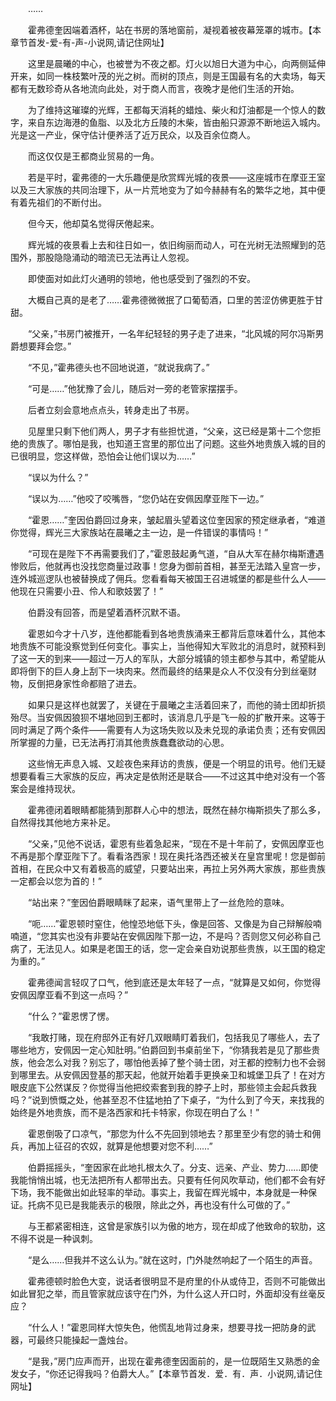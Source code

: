 　　……

　　霍弗德奎因端着酒杯，站在书房的落地窗前，凝视着被夜幕笼罩的城市。【本章节首发-爱-有-声-小说网,请记住网址】

　　这里是晨曦的中心，也被誉为不夜之都。灯火以旭日大道为中心，向两侧延伸开来，如同一株枝繁叶茂的光之树。而树的顶点，则是王国最有名的大卖场，每天都有无数珍奇从各地流向此处，对于商人而言，夜晚才是他们生活的开始。

　　为了维持这璀璨的光辉，王都每天消耗的蜡烛、柴火和灯油都是一个惊人的数字，来自东边海港的鱼脂、以及北方丘陵的木柴，皆由船只源源不断地运入城内。光是这一产业，保守估计便养活了近万民众，以及百余位商人。

　　而这仅仅是王都商业贸易的一角。

　　若是平时，霍弗德的一大乐趣便是欣赏辉光城的夜景——这座城市在摩亚王室以及三大家族的共同治理下，从一片荒地变为了如今赫赫有名的繁华之地，其中便有着先祖们的不断付出。

　　但今天，他却莫名觉得厌倦起来。

　　辉光城的夜景看上去和往日如一，依旧绚丽而动人，可在光树无法照耀到的范围外，那股隐隐涌动的暗流已无法再让人忽视。

　　即使面对如此灯火通明的领地，他也感受到了强烈的不安。

　　大概自己真的是老了……霍弗德微微抿了口葡萄酒，口里的苦涩仿佛更胜于甘甜。

　　“父亲，”书房门被推开，一名年纪轻轻的男子走了进来，“北风城的阿尔冯斯男爵想要拜会您。”

　　“不见，”霍弗德头也不回地说道，“就说我病了。”

　　“可是……”他犹豫了会儿，随后对一旁的老管家摆摆手。

　　后者立刻会意地点点头，转身走出了书房。

　　见屋里只剩下他们两人，男子才有些担忧道，“父亲，这已经是第十二个您拒绝的贵族了。哪怕是我，也知道王宫里的那位出了问题。这些外地贵族入城的目的已很明显，您这样做，恐怕会让他们误以为……”

　　“误以为什么？”

　　“误以为……”他咬了咬嘴唇，“您仍站在安佩因摩亚陛下一边。”

　　“霍恩……”奎因伯爵回过身来，皱起眉头望着这位奎因家的预定继承者，“难道你觉得，辉光三大家族站在晨曦之主一边，是一件错误的事情吗！”

　　“可现在是陛下不再需要我们了，”霍恩鼓起勇气道，“自从大军在赫尔梅斯遭遇惨败后，他就再也没找您商量过政事！您身为御前首相，甚至无法踏入皇宫一步，连外城巡逻队也被替换成了佣兵。您看看每天被国王召进城堡的都是些什么人——他现在只需要小丑、伶人和歌妓罢了！”

　　伯爵没有回答，而是望着酒杯沉默不语。

　　霍恩如今才十八岁，连他都能看到各地贵族涌来王都背后意味着什么，其他本地贵族不可能没察觉到任何变化。事实上，当他得知大军败北的消息时，就预料到了这一天的到来——超过一万人的军队，大部分城镇的领主都参与其中，希望能从即将倒下的巨人身上刮下一块肉来。然而最终的结果是众人不仅没有分到丝毫财物，反倒把身家性命都赔了进去。

　　如果只是这样也就罢了，关键在于晨曦之主活着回来了，而他的骑士团却折损殆尽。当安佩因狼狈不堪地回到王都时，该消息几乎是飞一般的扩散开来。这等于同时满足了两个条件——需要有人为这场失败以及未兑现的承诺负责；还有安佩因所掌握的力量，已无法再打消其他贵族蠢蠢欲动的心思。

　　这些悄无声息入城、又趁夜色来拜访的贵族，便是一个明显的讯号。他们无疑想要看看三大家族的反应，再决定是依附还是联合——不过这其中绝对没有一个答案会是维持现状。

　　霍弗德闭着眼睛都能猜到那群人心中的想法，既然在赫尔梅斯损失了那么多，自然得找其他地方来补足。

　　“父亲，”见他不说话，霍恩有些着急起来，“现在不是十年前了，安佩因摩亚也不再是那个摩亚陛下了。看看洛西家！现在奥托洛西还被关在皇宫里呢！您是御前首相，在民众中又有着极高的威望，只要站出来，再拉上另外两大家族，那些贵族一定都会以您为首的！”

　　“站出来？”奎因伯爵眼睛眯了起来，语气里带上了一丝危险的意味。

　　“呃……”霍恩顿时窒住，他惶恐地低下头，像是回答、又像是为自己辩解般喃喃道，“您其实也没有非要站在安佩因陛下那一边，不是吗？否则您又何必称自己病了，无法见人。如果是老国王的话，您一定会亲自劝说那些贵族，以王国的稳定为重的。”

　　霍弗德闻言轻叹了口气，他到底还是太年轻了一点，“就算是又如何，你觉得安佩因摩亚看不到这一点吗？”

　　“什么？”霍恩愣了愣。

　　“我敢打赌，现在府邸外正有好几双眼睛盯着我们，包括我见了哪些人，去了哪些地方，安佩因一定心知肚明。”伯爵回到书桌前坐下，“你猜我若是见了那些贵族，他会怎么对我？别忘了，哪怕他丢掉了整个骑士团，对王都的控制力也不会弱到哪里去。从安佩因登基的那天起，他就开始着手更换亲卫和城堡卫兵了！在对方眼皮底下公然谋反？你觉得当他把绞索套到我的脖子上时，那些领主会起兵救我吗？”说到愤慨之处，他甚至忍不住猛地拍了下桌子，“为什么到了今天，来找我的始终是外地贵族，而不是洛西家和托卡特家，你现在明白了么！”

　　霍恩倒吸了口凉气，“那您为什么不先回到领地去？那里至少有您的骑士和佣兵，再加上征召的农奴，就算是他想要对您不利……”

　　伯爵摇摇头，“奎因家在此地扎根太久了。分支、远亲、产业、势力……即使我能悄悄出城，也无法把所有人都带出去。只要有任何风吹草动，他们都不会有好下场，我不能做出如此轻率的举动。事实上，我留在辉光城中，本身就是一种保证。托病不见已是我能表示的极限，除此之外，再也没有什么可做的了。”

　　与王都紧密相连，这曾是家族引以为傲的地方，现在却成了他致命的软肋，这不得不说是一种讽刺。

　　“是么……但我并不这么认为。”就在这时，门外陡然响起了一个陌生的声音。

　　霍弗德顿时脸色大变，说话者很明显不是府里的仆从或侍卫，否则不可能做出如此冒犯之举，而且管家就应该守在门外，为什么这人开口时，外面却没有丝毫反应？

　　“什么人！”霍恩同样大惊失色，他慌乱地背过身来，想要寻找一把防身的武器，可最终只能操起一盏烛台。

　　“是我，”房门应声而开，出现在霍弗德奎因面前的，是一位既陌生又熟悉的金发女子，“你还记得我吗？伯爵大人。”【本章节首发．爱．有．声．小说网,请记住网址】
